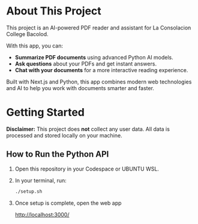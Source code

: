 # About This Project

This project is an AI-powered PDF reader and assistant for La Consolacion College Bacolod.

With this app, you can:

- **Summarize PDF documents** using advanced Python AI models.
- **Ask questions** about your PDFs and get instant answers.
- **Chat with your documents** for a more interactive reading experience.

Built with Next.js and Python, this app combines modern web technologies and AI to help you work with documents smarter and faster.

# Getting Started

**Disclaimer:** This project does **not** collect any user data. All data is processed and stored locally on your machine.

## How to Run the Python API

1. Open this repository in your Codespace or UBUNTU WSL.
2. In your terminal, run:

    ```sh
    ./setup.sh
    ```

3. Once setup is complete, open the web app

   [http://localhost:3000/](https://localhost/)